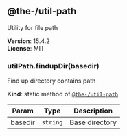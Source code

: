 <!--- Code generated by @the-/script-doc. DO NOT EDIT. -->

<a name="module_@the-/util-path"></a>

## @the-/util-path
Utility for file path

**Version**: 15.4.2  
**License**: MIT  
<a name="module_@the-/util-path.findupDir"></a>

### utilPath.findupDir(basedir)
Find up directory contains path

**Kind**: static method of [<code>@the-/util-path</code>](#module_@the-/util-path)  

| Param | Type | Description |
| --- | --- | --- |
| basedir | <code>string</code> | Base directory |
